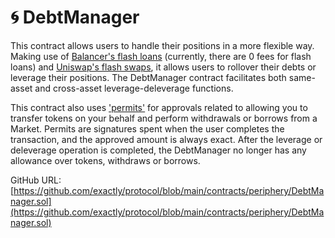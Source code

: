 # 🌀 DebtManager

This contract allows users to handle their positions in a more flexible way. Making use of [Balancer's flash loans](https://docs.balancer.fi/reference/contracts/flash-loans.html) (currently, there are 0 fees for flash loans) and [Uniswap's flash swaps](https://docs.uniswap.org/contracts/v2/guides/smart-contract-integration/using-flash-swaps), it allows users to rollover their debts or leverage their positions. The DebtManager contract facilitates both same-asset and cross-asset leverage-deleverage functions.&#x20;

This contract also uses ['permits'](https://help.1inch.io/en/articles/5435386-permit-712-signed-token-approvals-and-how-they-work-on-1inch) for approvals related to allowing you to transfer tokens on your behalf and perform withdrawals or borrows from a Market. Permits are signatures spent when the user completes the transaction, and the approved amount is always exact. After the leverage or deleverage operation is completed, the DebtManager no longer has any allowance over tokens, withdraws or borrows.

GitHub URL: [https://github.com/exactly/protocol/blob/main/contracts/periphery/DebtManager.sol](https://github.com/exactly/protocol/blob/main/contracts/periphery/DebtManager.sol)
